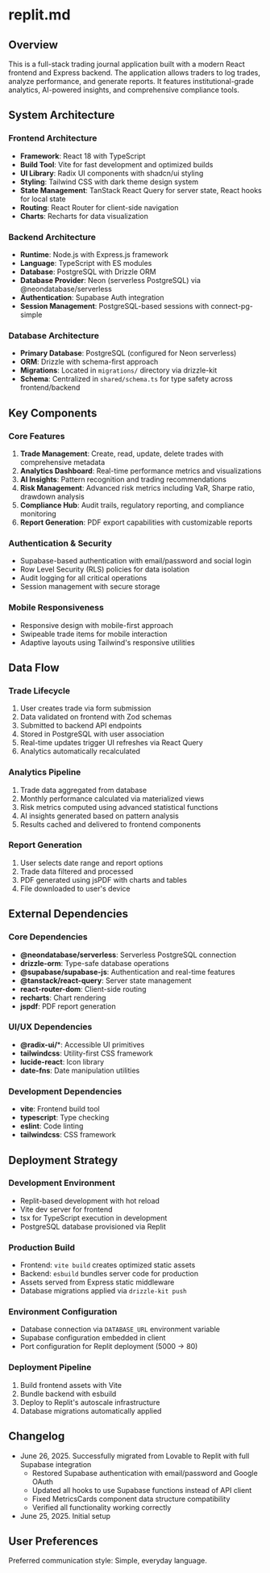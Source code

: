 # replit.md

## Overview

This is a full-stack trading journal application built with a modern React frontend and Express backend. The application allows traders to log trades, analyze performance, and generate reports. It features institutional-grade analytics, AI-powered insights, and comprehensive compliance tools.

## System Architecture

### Frontend Architecture
- **Framework**: React 18 with TypeScript
- **Build Tool**: Vite for fast development and optimized builds
- **UI Library**: Radix UI components with shadcn/ui styling
- **Styling**: Tailwind CSS with dark theme design system
- **State Management**: TanStack React Query for server state, React hooks for local state
- **Routing**: React Router for client-side navigation
- **Charts**: Recharts for data visualization

### Backend Architecture
- **Runtime**: Node.js with Express.js framework
- **Language**: TypeScript with ES modules
- **Database**: PostgreSQL with Drizzle ORM
- **Database Provider**: Neon (serverless PostgreSQL) via @neondatabase/serverless
- **Authentication**: Supabase Auth integration
- **Session Management**: PostgreSQL-based sessions with connect-pg-simple

### Database Architecture
- **Primary Database**: PostgreSQL (configured for Neon serverless)
- **ORM**: Drizzle with schema-first approach
- **Migrations**: Located in `migrations/` directory via drizzle-kit
- **Schema**: Centralized in `shared/schema.ts` for type safety across frontend/backend

## Key Components

### Core Features
1. **Trade Management**: Create, read, update, delete trades with comprehensive metadata
2. **Analytics Dashboard**: Real-time performance metrics and visualizations
3. **AI Insights**: Pattern recognition and trading recommendations
4. **Risk Management**: Advanced risk metrics including VaR, Sharpe ratio, drawdown analysis
5. **Compliance Hub**: Audit trails, regulatory reporting, and compliance monitoring
6. **Report Generation**: PDF export capabilities with customizable reports

### Authentication & Security
- Supabase-based authentication with email/password and social login
- Row Level Security (RLS) policies for data isolation
- Audit logging for all critical operations
- Session management with secure storage

### Mobile Responsiveness
- Responsive design with mobile-first approach
- Swipeable trade items for mobile interaction
- Adaptive layouts using Tailwind's responsive utilities

## Data Flow

### Trade Lifecycle
1. User creates trade via form submission
2. Data validated on frontend with Zod schemas
3. Submitted to backend API endpoints
4. Stored in PostgreSQL with user association
5. Real-time updates trigger UI refreshes via React Query
6. Analytics automatically recalculated

### Analytics Pipeline
1. Trade data aggregated from database
2. Monthly performance calculated via materialized views
3. Risk metrics computed using advanced statistical functions
4. AI insights generated based on pattern analysis
5. Results cached and delivered to frontend components

### Report Generation
1. User selects date range and report options
2. Trade data filtered and processed
3. PDF generated using jsPDF with charts and tables
4. File downloaded to user's device

## External Dependencies

### Core Dependencies
- **@neondatabase/serverless**: Serverless PostgreSQL connection
- **drizzle-orm**: Type-safe database operations
- **@supabase/supabase-js**: Authentication and real-time features
- **@tanstack/react-query**: Server state management
- **react-router-dom**: Client-side routing
- **recharts**: Chart rendering
- **jspdf**: PDF report generation

### UI/UX Dependencies
- **@radix-ui/***: Accessible UI primitives
- **tailwindcss**: Utility-first CSS framework
- **lucide-react**: Icon library
- **date-fns**: Date manipulation utilities

### Development Dependencies
- **vite**: Frontend build tool
- **typescript**: Type checking
- **eslint**: Code linting
- **tailwindcss**: CSS framework

## Deployment Strategy

### Development Environment
- Replit-based development with hot reload
- Vite dev server for frontend
- tsx for TypeScript execution in development
- PostgreSQL database provisioned via Replit

### Production Build
- Frontend: `vite build` creates optimized static assets
- Backend: `esbuild` bundles server code for production
- Assets served from Express static middleware
- Database migrations applied via `drizzle-kit push`

### Environment Configuration
- Database connection via `DATABASE_URL` environment variable
- Supabase configuration embedded in client
- Port configuration for Replit deployment (5000 -> 80)

### Deployment Pipeline
1. Build frontend assets with Vite
2. Bundle backend with esbuild
3. Deploy to Replit's autoscale infrastructure
4. Database migrations automatically applied

## Changelog

- June 26, 2025. Successfully migrated from Lovable to Replit with full Supabase integration
  - Restored Supabase authentication with email/password and Google OAuth
  - Updated all hooks to use Supabase functions instead of API client
  - Fixed MetricsCards component data structure compatibility
  - Verified all functionality working correctly
- June 25, 2025. Initial setup

## User Preferences

Preferred communication style: Simple, everyday language.